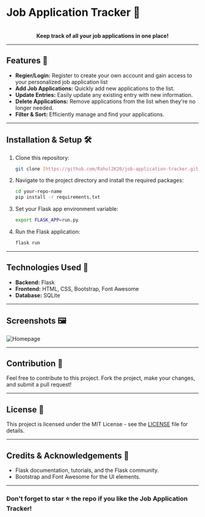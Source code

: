 # Job Application Tracker 📝

<div align="center">
    <br>
    <strong>Keep track of all your job applications in one place!</strong>
    <br>
</div>

---

## Features 🌟

- **Regier/Login:** Register to create your own account and gain access to your personalized job application list
- **Add Job Applications:** Quickly add new applications to the list.
- **Update Entries:** Easily update any existing entry with new information.
- **Delete Applications:** Remove applications from the list when they're no longer needed.
- **Filter & Sort:** Efficiently manage and find your applications.

---

## Installation & Setup 🛠

1. Clone this repository:
    ```bash
    git clone [https://github.com/Rahul2K20/job-application-tracker.git]
    ```

2. Navigate to the project directory and install the required packages:
    ```bash
    cd your-repo-name
    pip install -r requirements.txt
    ```

3. Set your Flask app environment variable:
    ```bash
    export FLASK_APP=run.py
    ```

4. Run the Flask application:
    ```bash
    flask run
    ```

---

## Technologies Used 💼

- **Backend:** Flask
- **Frontend:** HTML, CSS, Bootstrap, Font Awesome
- **Database:** SQLite 

---

## Screenshots 🖼

![Homepage](https://i.ibb.co/sgTJDvc/home.png)

---

## Contribution 🤝

Feel free to contribute to this project. Fork the project, make your changes, and submit a pull request!

---

## License 📄

This project is licensed under the MIT License - see the [LICENSE](LICENSE) file for details.

---

## Credits & Acknowledgements 👏

- Flask documentation, tutorials, and the Flask community.
- Bootstrap and Font Awesome for the UI elements.

---

### Don't forget to star ⭐ the repo if you like the Job Application Tracker!

